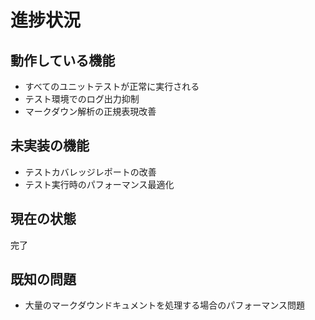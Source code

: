 # 進捗状況

## 動作している機能

- すべてのユニットテストが正常に実行される
- テスト環境でのログ出力抑制
- マークダウン解析の正規表現改善

## 未実装の機能

- テストカバレッジレポートの改善
- テスト実行時のパフォーマンス最適化

## 現在の状態

完了

## 既知の問題

- 大量のマークダウンドキュメントを処理する場合のパフォーマンス問題